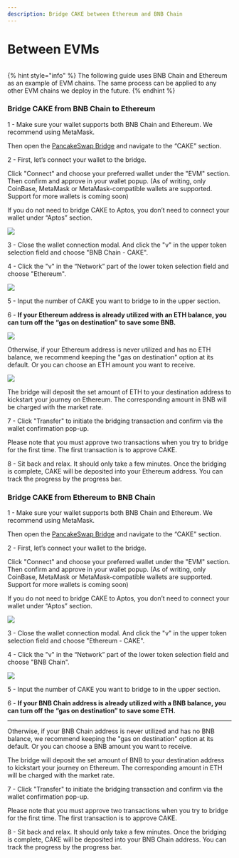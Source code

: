 ```yaml
---
description: Bridge CAKE between Ethereum and BNB Chain
---
```


# Between EVMs

<figure><img src="../../.gitbook/assets/image (37) (3).png" alt=""><figcaption></figcaption></figure>

{% hint style="info" %}
The following guide uses BNB Chain and Ethereum as an example of EVM chains. The same process can be applied to any other EVM chains we deploy in the future.
{% endhint %}

### **Bridge CAKE from BNB Chain to Ethereum**

1 - Make sure your wallet supports both BNB Chain and Ethereum. We recommend using MetaMask.

Then open the [PancakeSwap Bridge](https://bridge.pancakeswap.finance/cake) and navigate to the “CAKE” section.



2 - First, let’s connect your wallet to the bridge.

Click "Connect" and choose your preferred wallet under the "EVM" section. Then confirm and approve in your wallet popup. (As of writing, only CoinBase, MetaMask or MetaMask-compatible wallets are supported. Support for more wallets is coming soon)

If you do not need to bridge CAKE to Aptos, you don’t need to connect your wallet under “Aptos” section.

![](<../../.gitbook/assets/image (56) (1).png>)



3 - Close the wallet connection modal. And click the "v" in the upper token selection field and choose "BNB Chain - CAKE".



4 - Click the "v" in the “Network” part of the lower token selection field and choose "Ethereum".

![](<../../.gitbook/assets/image (59) (3).png>)



5 - Input the number of CAKE you want to bridge to in the upper section.



6 - **If your Ethereum address is already utilized with an ETH balance, you can turn off the “gas on destination” to save some BNB.**

****![](<../../.gitbook/assets/image (58) (1).png>)****

Otherwise, if your Ethereum address is never utilized and has no ETH balance, we recommend keeping the "gas on destination" option at its default. Or you can choose an ETH amount you want to receive.

![](<../../.gitbook/assets/image (62) (1).png>)

The bridge will deposit the set amount of ETH to your destination address to kickstart your journey on Ethereum. The corresponding amount in BNB will be charged with the market rate.



7 - Click "Transfer" to initiate the bridging transaction and confirm via the wallet confirmation pop-up.

Please note that you must approve two transactions when you try to bridge for the first time. The first transaction is to approve CAKE.



8 - Sit back and relax. It should only take a few minutes. Once the bridging is complete, CAKE will be deposited into your Ethereum address. You can track the progress by the progress bar.



### Bridge CAKE from Ethereum to BNB Chain <a href="#73b30594-2e82-4639-9274-5006c93cb9e5" id="73b30594-2e82-4639-9274-5006c93cb9e5"></a>

1 - Make sure your wallet supports both BNB Chain and Ethereum. We recommend using MetaMask.

Then open the [PancakeSwap Bridge](https://bridge.pancakeswap.finance/cake) and navigate to the “CAKE” section.



2 - First, let’s connect your wallet to the bridge.

Click "Connect" and choose your preferred wallet under the "EVM" section. Then confirm and approve in your wallet popup. (As of writing, only CoinBase, MetaMask or MetaMask-compatible wallets are supported. Support for more wallets is coming soon)

If you do not need to bridge CAKE to Aptos, you don’t need to connect your wallet under “Aptos” section.

![](<../../.gitbook/assets/image (43) (1).png>)



3 - Close the wallet connection modal. And click the "v" in the upper token selection field and choose "Ethereum - CAKE".



4 - Click the "v" in the “Network” part of the lower token selection field and choose "BNB Chain".

![](<../../.gitbook/assets/image (31) (1).png>)



5 - Input the number of CAKE you want to bridge to in the upper section.



6 - **If your BNB Chain address is already utilized with a BNB balance, you can turn off the “gas on destination” to save some ETH.**

****

Otherwise, if your BNB Chain address is never utilized and has no BNB balance, we recommend keeping the "gas on destination" option at its default. Or you can choose a BNB amount you want to receive.

The bridge will deposit the set amount of BNB to your destination address to kickstart your journey on Ethereum. The corresponding amount in ETH will be charged with the market rate.



7 - Click "Transfer" to initiate the bridging transaction and confirm via the wallet confirmation pop-up.

Please note that you must approve two transactions when you try to bridge for the first time. The first transaction is to approve CAKE.



8 - Sit back and relax. It should only take a few minutes. Once the bridging is complete, CAKE will be deposited into your BNB Chain address. You can track the progress by the progress bar.


